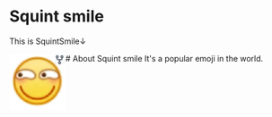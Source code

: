 # Squint smile
This is SquintSmile↓
<div>
<img src="https://raw.githubusercontent.com/dmblock/squintsmile/main/squintsmile.png" width="100x100" align="left"/>
</div>
# About Squint smile
It's a popular emoji in the world. 

